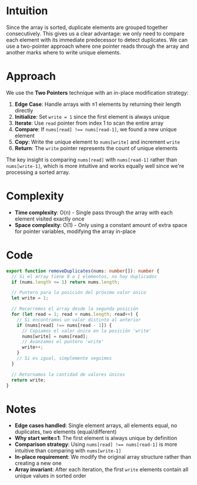 # Intuition

Since the array is sorted, duplicate elements are grouped together consecutively. This gives us a clear advantage: we only need to compare each element with its immediate predecessor to detect duplicates. We can use a two-pointer approach where one pointer reads through the array and another marks where to write unique elements.

# Approach

We use the **Two Pointers** technique with an in-place modification strategy:

1. **Edge Case**: Handle arrays with ≤1 elements by returning their length directly
2. **Initialize**: Set `write = 1` since the first element is always unique
3. **Iterate**: Use `read` pointer from index 1 to scan the entire array
4. **Compare**: If `nums[read] !== nums[read-1]`, we found a new unique element
5. **Copy**: Write the unique element to `nums[write]` and increment `write`
6. **Return**: The `write` pointer represents the count of unique elements

The key insight is comparing `nums[read]` with `nums[read-1]` rather than `nums[write-1]`, which is more intuitive and works equally well since we're processing a sorted array.

# Complexity

- **Time complexity**: O(n) - Single pass through the array with each element visited exactly once
- **Space complexity**: O(1) - Only using a constant amount of extra space for pointer variables, modifying the array in-place

# Code

```typescript
export function removeDuplicates(nums: number[]): number {
  // Si el array tiene 0 o 1 elementos, no hay duplicados
  if (nums.length <= 1) return nums.length;

  // Puntero para la posición del próximo valor único
  let write = 1;

  // Recorremos el array desde la segunda posición
  for (let read = 1; read < nums.length; read++) {
    // Si encontramos un valor distinto al anterior
    if (nums[read] !== nums[read - 1]) {
      // Copiamos el valor único en la posición 'write'
      nums[write] = nums[read];
      // Avanzamos el puntero 'write'
      write++;
    }
    // Si es igual, simplemente seguimos
  }

  // Retornamos la cantidad de valores únicos
  return write;
}
```

# Notes

- **Edge cases handled**: Single element arrays, all elements equal, no duplicates, two elements (equal/different)
- **Why start write=1**: The first element is always unique by definition
- **Comparison strategy**: Using `nums[read] !== nums[read-1]` is more intuitive than comparing with `nums[write-1]`
- **In-place requirement**: We modify the original array structure rather than creating a new one
- **Array invariant**: After each iteration, the first `write` elements contain all unique values in sorted order
